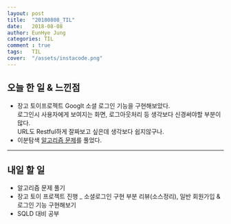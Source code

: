 ```yaml
---
layout: post
title:  "20180808_TIL"
date:   2018-08-08
author: EunHye Jung
categories: TIL
comment : true
tags:	TIL
cover:  "/assets/instacode.png"
---
```

   
## 오늘 한 일 & 느낀점  
* 장고 토이프로젝트 Googlt 소셜 로그인  기능을 구현해보았다.   
  로그인시 사용자에게 보여지는 화면, 로그아웃처리 등 생각보다 신경써야할 부분이 많다.  
  URL도 Restful하게 잘짜보고 싶은데 생각보다 쉽지않구나.    
* 이분탐색 [알고리즘 문제](https://www.acmicpc.net/problem/2110)를 풀었다.   

  
- - -   
   
   
## 내일 할 일 

* 알고리즘 문제 풀기
* 장고 토이 프로젝트 진행 _ 소셜로그인 구현 부분 리뷰(소스정리), 일반 회원가입 & 로그인 기능 구현해보기    
* SQLD 대비 공부  
     
